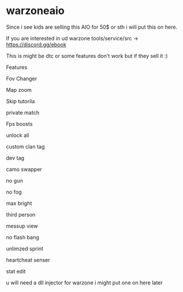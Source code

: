 # warzoneaio
Since i see kids are selling this AIO for 50$ or sth i will put this on here. 

If you are interested in ud warzone tools/service/src -> https://discord.gg/ebook

This is might be dtc or some features don't work but if they sell it :)

Features

Fov Changer

Map zoom

Skip tutorila

private match

Fps boosts

unlock all

custom clan tag

dev tag

camo swapper

no gun

no fog

max bright

third person

messup view

no flash bang

unlimzed sprint

heartcheat senser

stat edit

u will need a dll injector for warzone i might put one on here later
